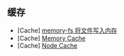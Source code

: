 ##  缓存
- [Cache] [memory-fs 将文件写入内存](https://github.com/webpack/memory-fs)
- [Cache] [Memory Cache](https://github.com/ptarjan/node-cache#readme)
- [Cache] [Node Cache](https://github.com/mpneuried/nodecache)